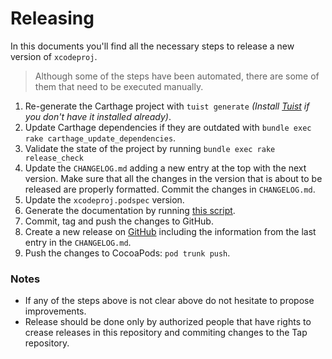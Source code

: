 # Releasing

In this documents you'll find all the necessary steps to release a new version of `xcodeproj`.

> Although some of the steps have been automated, there are some of them that need to be executed manually.

1. Re-generate the Carthage project with `tuist generate` *(Install [Tuist](https://github.com/tuist/tuist) if you don't have it installed already)*.
2. Update Carthage dependencies if they are outdated with `bundle exec rake carthage_update_dependencies`.
3. Validate the state of the project by running `bundle exec rake release_check`
4. Update the `CHANGELOG.md` adding a new entry at the top with the next version. Make sure that all the changes in the version that is about to be released are properly formatted. Commit the changes in `CHANGELOG.md`.
5. Update the `xcodeproj.podspec` version.
6. Generate the documentation by running [this script](https://github.com/tuist/jazzy-theme).
7. Commit, tag and push the changes to GitHub.
8. Create a new release on [GitHub](https://github.com/tuist/xcodeproj) including the information from the last entry in the `CHANGELOG.md`.
9. Push the changes to CocoaPods: `pod trunk push`.

### Notes
- If any of the steps above is not clear above do not hesitate to propose improvements.
- Release should be done only by authorized people that have rights to crease releases in this repository and commiting changes to the Tap repository.
